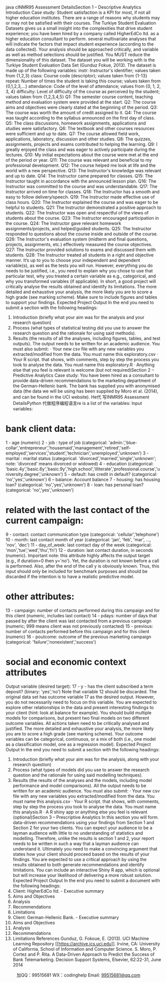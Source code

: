 java cINMR95 Assessment DetailsSection 1 – Descriptive Analytics
Introduction
Case study: Student satisfaction is a KPI for most, if not all higher education institutes. There are a range of reasons why students may or may not be satisfied with their courses. The Turkiye Student Evaluation Datasets gives us a small insight into the complexities that drive student experience; you have been hired by a company called HigherEdCo ltd. as a higher education consultant to perform. several multivariate analyses that will indicate the factors that impact student experience (according to the data collected). Your analysis should be approached critically, and variable as well as method selections should be justified. You MUST reduce the dimensionality of this dataset.
The dataset you will be working with is the Turkiye Student Evaluation Data Set (Gunduz  Fokue, 2013). The dataset is made up of the following variables:
instr: Instructor's identifier; values taken from {1,2,3} 
class: Course code (descriptor); values taken from {1-13} 
repeat: Number of times the student is taking this course; values taken from {0,1,2,3,...} 
attendance: Code of the level of attendance; values from {0, 1, 2, 3, 4} 
difficulty: Level of difficulty of the course as perceived by the student; values taken from {1,2,3,4,5} 
Q1: The semester course content, teaching method and evaluation system were provided at the start. 
Q2: The course aims and objectives were clearly stated at the beginning of the period. 
Q3: The course was worth the amount of credit assigned to it. 
Q4: The course was taught according to the syllabus announced on the first day of class. 
Q5: The class discussions, homework assignments, applications and studies were satisfactory. 
Q6: The textbook and other courses resources were sufficient and up to date. 
Q7: The course allowed field work, applications, laboratory, discussion and other studies. 
Q8: The quizzes, assignments, projects and exams contributed to helping the learning. 
Q9: I greatly enjoyed the class and was eager to actively participate during the lectures. 
Q10: My initial expectations about the course were met at the end of the period or year. 
Q11: The course was relevant and beneficial to my professional development. 
Q12: The course helped me look at life and the world with a new perspective. 
Q13: The Instructor's knowledge was relevant and up to date. 
Q14: The Instructor came prepared for classes. 
Q15: The Instructor taught in accordance with the announced lesson plan. 
Q16: The Instructor was committed to the course and was understandable. 
Q17: The Instructor arrived on time for classes. 
Q18: The Instructor has a smooth and easy to follow delivery/speech. 
Q19: The Instructor made effective use of class hours. 
Q20: The Instructor explained the course and was eager to be helpful to students. 
Q21: The Instructor demonstrated a positive approach to students. 
Q22: The Instructor was open and respectful of the views of students about the course. 
Q23: The Instructor encouraged participation in the course. 
Q24: The Instructor gave relevant homework assignments/projects, and helped/guided students. 
Q25: The Instructor responded to questions about the course inside and outside of the course. 
Q26: The Instructor's evaluation system (midterm and final questions, projects, assignments, etc.) effectively measured the course objectives. 
Q27: The Instructor provided solutions to exams and discussed them with students. 
Q28: The Instructor treated all students in a right and objective manner.
It’s up to you to choose your independent and dependent variable(s), as well as the tests you will run. However, everything you do needs to be justified, i.e., you need to explain why you chose to use that particular test, why you treated a certain variable as e.g., categorical, and why you transformed variables (if applicable). In short, a good project will critically analyse the results obtained and identify its limitations. The more detailed and exhaustive your analysis, the more likely you are to score a high grade (see marking scheme). Make sure to include figures and tables to support your findings.
Expected Project Output
In the end you need to submit a section with the following headings:
1.   Introduction (briefly what your aim was for the analysis and your research question)
2.   Process (what types of statistical testing did you use to answer the research question and the rationale for using said methods).
3.   Results (the results of all the analyses, including figures, tables, and test outputs). The output needs to be written for an academic audience.
You must also submit:
·   Your new csv file with any new variables you extracted/modified from the data. You must name this exploratory.csv
·   Your R script. that shows, with comments, step by step the process you took to analyse the data. You must name this exploratory.R
·   Anything else that you feel is relevant is welcome (but not required)Section 2 – Predictive Analytics
Case study: You have been hired as a consultant to provide data-driven recommendations to the marketing department of the German-Hellenic bank. The bank has supplied you with anonymised data (the data we will be using has been supplied by Moro et al. (2014), and can be found in the UCI website).
He代 写INMR95 Assessment DetailsPython
代做程序编程语言re is a list of the variables:
Input variables:
# bank client data:
1 - age (numeric)
2 - job : type of job (categorical: 'admin.','blue-collar','entrepreneur','housemaid','management','retired','self-employed','services','student','technician','unemployed','unknown')
3 - marital : marital status (categorical: 'divorced','married','single','unknown'; note: 'divorced' means divorced or widowed)
4 - education (categorical: 'basic.4y','basic.6y','basic.9y','high.school','illiterate','professional.course','university.degree','unknown')
5 - default: has credit in default? (categorical: 'no','yes','unknown')
6 – balance: Account balance
7 - housing: has housing loan? (categorical: 'no','yes','unknown')
8 - loan: has personal loan? (categorical: 'no','yes','unknown')
# related with the last contact of the current campaign:
9 - contact: contact communication type (categorical: 'cellular','telephone') 
10 - month: last contact month of year (categorical: 'jan', 'feb', 'mar', ..., 'nov', 'dec')
11 - day_of_week: last contact day of the week (categorical: 'mon','tue','wed','thu','fri')
12 - duration: last contact duration, in seconds (numeric). Important note: this attribute highly affects the output target (e.g., if duration=0 then y='no'). Yet, the duration is not known before a call is performed. Also, after the end of the call y is obviously known. Thus, this input should only be included for benchmark purposes and should be discarded if the intention is to have a realistic predictive model.
# other attributes:
13 - campaign: number of contacts performed during this campaign and for this client (numeric, includes last contact)
14 - pdays: number of days that passed by after the client was last contacted from a previous campaign (numeric; 999 means client was not previously contacted)
15 - previous: number of contacts performed before this campaign and for this client (numeric)
16 - poutcome: outcome of the previous marketing campaign (categorical: 'failure','nonexistent','success')
# social and economic context attributes
Output variable (desired target):
17 - y - has the client subscribed a term deposit? (binary: 'yes','no')
Note that variable 12 should be discarded. The original data set has outcome variable 17 as the desired output. However, you do not necessarily need to focus   on this variable. You are expected to explore other relationships in the data and present interesting findings to your client (hint: look at balance for example). You should build multiple models   for comparisons, but present two final models   on two different outcome variables. All actions taken need to be critically analysed and justified.   The more detailed and exhaustive your analysis, the more likely you are to score a high grade (see marking scheme). Your outcome variables can be categorical, continuous, or a mix of both (i.e., one model as a classification model, one as a regression model).
Expected Project Output
In the end you need to submit a section with the following headings:
1.   Introduction (briefly what your aim was for the analysis, along with your research question)
2.   Process (what types of models did you use to answer the research question and the rationale for using said modelling techniques).
3.   Results (the results of the analyses and the models, including model performance and model comparisons). All the output needs to be written for an academic audience.
You must also submit:
·   Your new csv file with any new variables you extracted/modified from the data. You must name this analysis.csv
·   Your R script. that shows, with comments, step by step the process you took to analyse the data. You must name this analysis.R
·   A R shiny app or anything else you feel is relevant (optional)Section 3 – Prescriptive Analytics
In this section you will form. data-driven recommendations using your findings from Section 1 and Section 2 for your two clients. You can expect your audience to be a layman audience with little to no understanding of statistics and modelling. Therefore, unlike the results is section 1 and 2, your report needs to be written in such a way that a layman audience can understand it. Ultimately you need to make a convincing argument that states how your client should proceed based on the results of your findings. You are expected to use a critical approach by using the results obtained to both generate recommendations and identify limitations. You can include an interactive Shiny R app, which is optional but will increase your likelihood of delivering a more robust solution.
Expected Project Output
In the end you need to submit a document with the following headings:
1.   Client: HigherEdCo ltd. - Executive summary
2.   Aims and Objectives
3.   Analysis
4.   Recommendations
5.   Limitations
1.   Client: German-Hellenic Bank. - Executive summary
2.   Aims and Objectives
3.   Analysis
4.   Recommendations
5.   Limitations
References
Gunduz, G.  Fokoue, E. (2013). UCI Machine Learning Repository [[https://archive.ics.uci.edu]]. Irvine, CA: University of California, School of Information and Computer Science.
S. Moro, P. Cortez and P. Rita. A Data-Driven Approach to Predict the Success of Bank Telemarketing. Decision Support Systems, Elsevier, 62:22-31, June 2014

         
加QQ：99515681  WX：codinghelp  Email: 99515681@qq.com
